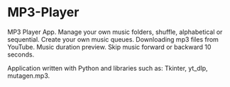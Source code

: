# MP3-Player
MP3 Player App. Manage your own music folders, shuffle, alphabetical or sequential. Create your own music queues. Downloading mp3 files from YouTube. Music duration preview. Skip music forward or backward 10 seconds.

Application written with Python and libraries such as: Tkinter, yt_dlp, mutagen.mp3.
